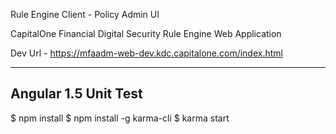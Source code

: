 Rule Engine Client - Policy Admin UI

CapitalOne Financial Digital Security Rule Engine Web Application

Dev Url - https://mfaadm-web-dev.kdc.capitalone.com/index.html 


********************************************************************
## Angular 1.5 Unit Test

$ npm install
$ npm install -g karma-cli
$ karma start
